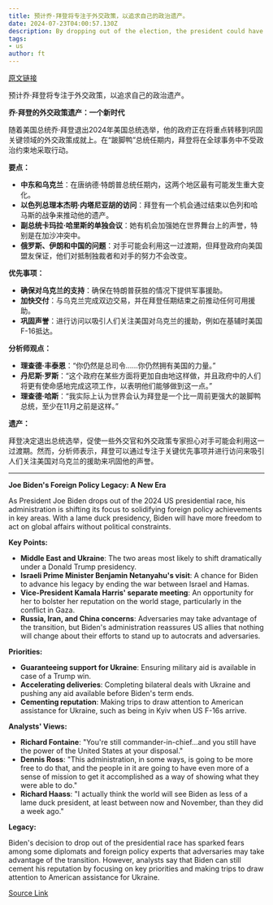 ```yaml
---
title: 预计乔·拜登将专注于外交政策，以追求自己的政治遗产。
date: 2024-07-23T04:00:57.130Z
description: By dropping out of the election, the president could have more impact on global affairs in his final months in office
tags: 
- us
author: ft
---
```


[原文链接](https://ft.com/content/2ed2f607-ae5a-4f03-a024-c3ae9701d7cb)

预计乔·拜登将专注于外交政策，以追求自己的政治遗产。

**乔·拜登的外交政策遗产：一个新时代**

随着美国总统乔·拜登退出2024年美国总统选举，他的政府正在将重点转移到巩固关键领域的外交政策成就上。在“跛脚鸭”总统任期内，拜登将在全球事务中不受政治约束地采取行动。

**要点：**

* **中东和乌克兰**：在唐纳德·特朗普总统任期内，这两个地区最有可能发生重大变化。
* **以色列总理本杰明·内塔尼亚胡的访问**：拜登有一个机会通过结束以色列和哈马斯的战争来推动他的遗产。
* **副总统卡玛拉·哈里斯的单独会议**：她有机会加强她在世界舞台上的声誉，特别是在加沙冲突中。
* **俄罗斯、伊朗和中国的问题**：对手可能会利用这一过渡期，但拜登政府向美国盟友保证，他们对抵制独裁者和对手的努力不会改变。

**优先事项：**

* **确保对乌克兰的支持**：确保在特朗普获胜的情况下提供军事援助。
* **加快交付**：与乌克兰完成双边交易，并在拜登任期结束之前推动任何可用援助。
* **巩固声誉**：进行访问以吸引人们关注美国对乌克兰的援助，例如在基辅时美国F-16抵达。

**分析师观点：**

* **理查德·丰泰恩**：“你仍然是总司令……你仍然拥有美国的力量。”
* **丹尼斯·罗斯**：“这个政府在某些方面将更加自由地这样做，并且政府中的人们将更有使命感地完成这项工作，以表明他们能够做到这一点。”
* **理查德·哈斯**：“我实际上认为世界会认为拜登是一个比一周前更强大的跛脚鸭总统，至少在11月之前是这样。”

**遗产：**

拜登决定退出总统选举，促使一些外交官和外交政策专家担心对手可能会利用这一过渡期。然而，分析师表示，拜登可以通过专注于关键优先事项并进行访问来吸引人们关注美国对乌克兰的援助来巩固他的声誉。

---

**Joe Biden's Foreign Policy Legacy: A New Era**

As President Joe Biden drops out of the 2024 US presidential race, his administration is shifting its focus to solidifying foreign policy achievements in key areas. With a lame duck presidency, Biden will have more freedom to act on global affairs without political constraints.

**Key Points:**

* **Middle East and Ukraine**: The two areas most likely to shift dramatically under a Donald Trump presidency.
* **Israeli Prime Minister Benjamin Netanyahu's visit**: A chance for Biden to advance his legacy by ending the war between Israel and Hamas.
* **Vice-President Kamala Harris' separate meeting**: An opportunity for her to bolster her reputation on the world stage, particularly in the conflict in Gaza.
* **Russia, Iran, and China concerns**: Adversaries may take advantage of the transition, but Biden's administration reassures US allies that nothing will change about their efforts to stand up to autocrats and adversaries.

**Priorities:**

* **Guaranteeing support for Ukraine**: Ensuring military aid is available in case of a Trump win.
* **Accelerating deliveries**: Completing bilateral deals with Ukraine and pushing any aid available before Biden's term ends.
* **Cementing reputation**: Making trips to draw attention to American assistance for Ukraine, such as being in Kyiv when US F-16s arrive.

**Analysts' Views:**

* **Richard Fontaine**: "You're still commander-in-chief...and you still have the power of the United States at your disposal."
* **Dennis Ross**: "This administration, in some ways, is going to be more free to do that, and the people in it are going to have even more of a sense of mission to get it accomplished as a way of showing what they were able to do."
* **Richard Haass**: "I actually think the world will see Biden as less of a lame duck president, at least between now and November, than they did a week ago."

**Legacy:**

Biden's decision to drop out of the presidential race has sparked fears among some diplomats and foreign policy experts that adversaries may take advantage of the transition. However, analysts say that Biden can still cement his reputation by focusing on key priorities and making trips to draw attention to American assistance for Ukraine.

[Source Link](https://ft.com/content/2ed2f607-ae5a-4f03-a024-c3ae9701d7cb)

